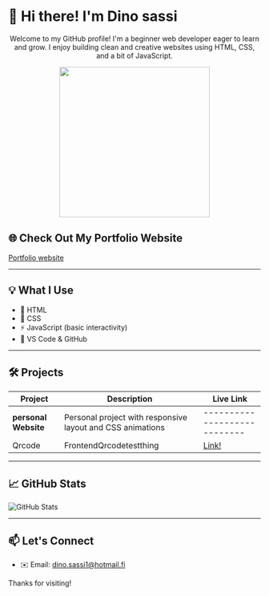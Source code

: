 # 👋 Hi there! I'm Dino sassi
<p align="center">
  Welcome to my GitHub profile! I'm a beginner web developer eager to learn and grow. I enjoy building clean and creative websites using HTML, CSS, and a bit of JavaScript.
</p>
<p align="center">
  <img src="https://media3.giphy.com/media/v1.Y2lkPTc5MGI3NjExOHUzZHAwMDllODY1OHdmZXhtNDJmNWc0dmE1YmVrc2YwZnZ3MG1wbyZlcD12MV9pbnRlcm5hbF9naWZfYnlfaWQmY3Q9Zw/26tn33aiTi1jkl6H6/giphy.gif" width="300px">
</p>

## 🌐 Check Out My Portfolio Website
 
<a href="https://dantte2.github.io/portfolio/" target="_blank">Portfolio website</a>

-----------------------------------------------------

## 💡 What I Use

- 🧱 HTML
- 🎨 CSS
- ⚡ JavaScript (basic interactivity)
- 🔧 VS Code & GitHub

---

## 🛠️ Projects

| Project | Description | Live Link |
|--------|-------------|------------|
| **personal Website** | Personal project with responsive layout and CSS animations | ---------------------------- |
| Qrcode | FrontendQrcodetestthing | [Link! ](https://dantte2.github.io/qrkoodi/) |

---

## 📈 GitHub Stats

![GitHub Stats](https://github-readme-stats.vercel.app/api?username=yourusername&show_icons=true&theme=default)

---

## 📫 Let's Connect

- ✉️ Email: dino.sassi1@hotmail.fi 

Thanks for visiting!

